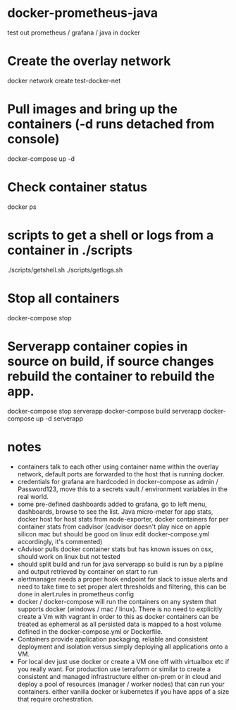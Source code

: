 # docker-prometheus-java
 test out prometheus / grafana / java in docker

# Create the overlay network
 docker network create test-docker-net

# Pull images and bring up the containers (-d runs detached from console)
 docker-compose up -d

# Check container status
 docker ps

# scripts to get a shell or logs from a container in ./scripts
 ./scripts/getshell.sh <containername>
 ./scripts/getlogs.sh <containername>

# Stop all containers
 docker-compose stop

# Serverapp container copies in source on build, if source changes rebuild the container to rebuild the app.
 docker-compose stop serverapp
 docker-compose build serverapp
 docker-compose up -d serverapp

 # notes
 * containers talk to each other using container name within the overlay network, default ports are forwarded to the host that is running docker.
 * credentials for grafana are hardcoded in docker-compose as admin / Password123, move this to a secrets vault / environment variables in the real world.
 * some pre-defined dashboards added to grafana, go to left menu, dashboards, browse to see the list.  Java micro-meter for app stats, docker host for host stats from node-exporter, docker containers for per container stats from cadvisor (cadvisor doesn't play nice on apple silicon mac but should be good on linux edit docker-compose.yml accordingly, it's commented)
 * cAdvisor pulls docker container stats but has known issues on osx, should work on linux but not tested
 * should split build and run for java serverapp so build is run by a pipline and output retrieved by container on start to run
 * alertmanager needs a proper hook endpoint for slack to issue alerts and need to take time to set proper alert thresholds and filtering, this can be done in alert.rules in prometheus config
 * docker / docker-compose will run the containers on any system that supports docker (windows / mac / linux). There is no need to explicitly create a Vm with vagrant in order to this as docker containers can be treated as ephemeral as all persisted data is mapped to a host volume defined in the docker-compose.yml or Dockerfile.
 * Containers provide application packaging, reliable and consistent deployment and isolation versus simply deploying all applications onto a VM.
 * For local dev just use docker or create a VM one off with virtualbox etc if you really want. For production use terraform or similar to create a consistent and managed infrastructure either on-prem or in cloud and deploy a pool of resources (manager / worker nodes) that can run your containers.  either vanilla docker or kubernetes if you have apps of a size that require orchestration.